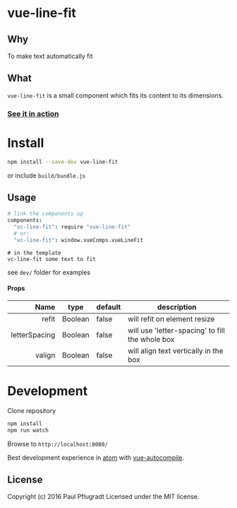 # vue-line-fit

## Why
To make text automatically fit

## What
`vue-line-fit` is a small component which fits its content to its dimensions.

### [See it in action](https://vue-comps.github.io/vue-line-fit)

# Install

```sh
npm install --save-dev vue-line-fit
```
or include `build/bundle.js`

## Usage
```coffee
# link the components up
components:
  "vc-line-fit": require "vue-line-fit"
  # or:
  "vc-line-fit": window.vueComps.vueLineFit
```
```jade
# in the template
vc-line-fit some text to fit
```
see `dev/` folder for examples

#### Props
| Name | type | default | description |
| ---:| --- | ---| --- |
| refit | Boolean | false | will refit on element resize |
| letterSpacing | Boolean | false | will use 'letter-spacing' to fill the whole box|
| valign | Boolean | false | will align text vertically in the box|

# Development
Clone repository
```sh
npm install
npm run watch
```
Browse to `http://localhost:8080/`

Best development experience in [atom](https://atom.io/) with [vue-autocompile](https://atom.io/packages/vue-autocompile).

## License
Copyright (c) 2016 Paul Pflugradt
Licensed under the MIT license.
